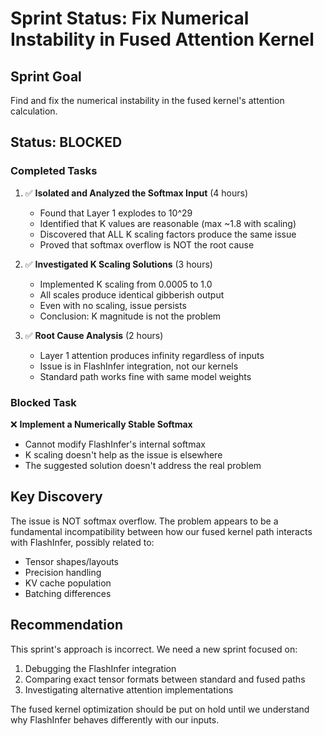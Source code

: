 # Sprint Status: Fix Numerical Instability in Fused Attention Kernel

## Sprint Goal
Find and fix the numerical instability in the fused kernel's attention calculation.

## Status: BLOCKED

### Completed Tasks

1. ✅ **Isolated and Analyzed the Softmax Input** (4 hours)
   - Found that Layer 1 explodes to 10^29
   - Identified that K values are reasonable (max ~1.8 with scaling)
   - Discovered that ALL K scaling factors produce the same issue
   - Proved that softmax overflow is NOT the root cause

2. ✅ **Investigated K Scaling Solutions** (3 hours)
   - Implemented K scaling from 0.0005 to 1.0
   - All scales produce identical gibberish output
   - Even with no scaling, issue persists
   - Conclusion: K magnitude is not the problem

3. ✅ **Root Cause Analysis** (2 hours)
   - Layer 1 attention produces infinity regardless of inputs
   - Issue is in FlashInfer integration, not our kernels
   - Standard path works fine with same model weights

### Blocked Task

❌ **Implement a Numerically Stable Softmax**
- Cannot modify FlashInfer's internal softmax
- K scaling doesn't help as the issue is elsewhere
- The suggested solution doesn't address the real problem

## Key Discovery

The issue is NOT softmax overflow. The problem appears to be a fundamental incompatibility between how our fused kernel path interacts with FlashInfer, possibly related to:
- Tensor shapes/layouts
- Precision handling
- KV cache population
- Batching differences

## Recommendation

This sprint's approach is incorrect. We need a new sprint focused on:
1. Debugging the FlashInfer integration
2. Comparing exact tensor formats between standard and fused paths
3. Investigating alternative attention implementations

The fused kernel optimization should be put on hold until we understand why FlashInfer behaves differently with our inputs.
